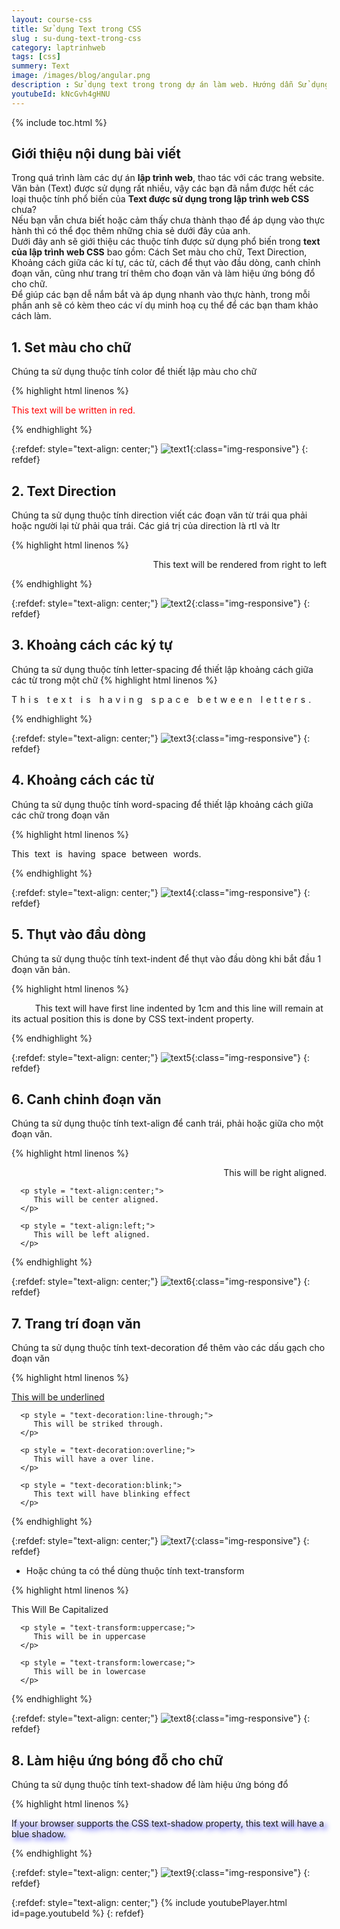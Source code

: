 ```yaml
---
layout: course-css
title: Sử dụng Text trong CSS
slug : su-dung-text-trong-css
category: laptrinhweb
tags: [css]
summery: Text 
image: /images/blog/angular.png
description : Sử dụng text trong trong dự án làm web. Hướng dẫn Sử dụng text trong CSS vào dự án web. 
youtubeId: kNcGvh4gHNU
---
```


{% include toc.html %}

## **Giới thiệu nội dung bài viết**

Trong quá trình làm các dự án <b>lập trình web</b>, thao tác với các trang website. Văn bản (Text) được sử dụng rất nhiều, vậy các bạn đã nắm được hết các loại thuộc tính phổ biến của <b>Text được sử dụng trong lập trình web CSS</b> chưa? 
<br>
Nếu bạn vẫn chưa biết hoặc cảm thấy chưa thành thạo để áp dụng vào thực hành thì có thể đọc thêm những chia sẻ dưới đây của anh.
<br>
Dưới đây anh sẽ giới thiệu các thuộc tính được sử dụng phổ biến trong <b>text của lập trình web CSS</b> bao gồm:
Cách Set màu cho chữ, Text Direction, Khoảng cách giữa các kí tự, các từ, cách để thụt vào đầu dòng, canh chỉnh đoạn văn, cũng như trang trí thêm cho đoạn văn và làm hiệu ứng bóng đổ cho chữ.
<br>
Để giúp các bạn dễ nắm bắt và áp dụng nhanh vào thực hành, trong mỗi phần anh sẽ có kèm theo các ví dụ minh hoạ cụ thể để các bạn tham khảo cách làm.


## **1. Set màu cho chữ**

Chúng ta sử dụng thuộc tính color để thiết lập màu cho chữ

{% highlight html linenos %}

<html>
   <head>
   </head>

   <body>
      <p style = "color:red;">
         This text will be written in red.
      </p>
   </body>
</html>

{% endhighlight %}

{:refdef: style="text-align: center;"}
![text1](/images/post/css/text1.png){:class="img-responsive"}
{: refdef}

## **2. Text Direction**

Chúng ta sử dụng thuộc tính direction viết các đoạn văn từ trái qua phải hoặc người lại từ phải qua trái. Các giá trị của direction là rtl và ltr

{% highlight html linenos %}


<html>
   <head>
   </head>

   <body>
      <p style = "direction:rtl;">
         This text will be rendered from right to left
      </p>
   </body>
</html>

{% endhighlight %}

{:refdef: style="text-align: center;"}
![text2](/images/post/css/text2.png){:class="img-responsive"}
{: refdef}

## **3. Khoảng cách các ký tự**

Chúng ta sử dụng thuộc tính letter-spacing để thiết lập khoảng cách giữa các từ trong một chữ
{% highlight html linenos %}

<html>
   <head>
   </head>

   <body>
      <p style = "letter-spacing:5px;">
         This text is having space between letters.
      </p>
   </body>
</html>

{% endhighlight %}

{:refdef: style="text-align: center;"}
![text3](/images/post/css/text3.png){:class="img-responsive"}
{: refdef}

## **4. Khoảng cách các từ**

Chúng ta sử dụng thuộc tính word-spacing để thiết lập khoảng cách giữa các chữ trong đoạn văn

{% highlight html linenos %}

<html>
   <head>
   </head>

   <body>
      <p style = "word-spacing:5px;">
         This text is having space between words.
      </p>
   </body>
</html> 

{% endhighlight %}

{:refdef: style="text-align: center;"}
![text4](/images/post/css/text4.png){:class="img-responsive"}
{: refdef}

## **5. Thụt vào đầu dòng**

Chúng ta sử dụng thuộc tính text-indent để thụt vào đầu dòng khi bắt đầu 1 đoạn văn bản.

{% highlight html linenos %}

<html>
   <head>
   </head>

   <body>
      <p style = "text-indent:1cm;">
         This text will have first line indented by 1cm and this line will remain at 
         its actual position this is done by CSS text-indent property.
      </p>
   </body>
</html>

{% endhighlight %}

{:refdef: style="text-align: center;"}
![text5](/images/post/css/text5.png){:class="img-responsive"}
{: refdef}

## **6. Canh chỉnh đoạn văn**

Chúng ta sử dụng thuộc tính text-align để canh trái, phải hoặc giữa cho một đoạn văn.

{% highlight html linenos %}

<html>
   <head>
   </head>

   <body>
      <p style = "text-align:right;">
         This will be right aligned.
      </p>
      
      <p style = "text-align:center;">
         This will be center aligned.
      </p>
      
      <p style = "text-align:left;">
         This will be left aligned.
      </p>
   </body>
</html> 

{% endhighlight %}

{:refdef: style="text-align: center;"}
![text6](/images/post/css/text6.png){:class="img-responsive"}
{: refdef}


## **7. Trang trí đoạn văn**

Chúng ta sử dụng thuộc tính text-decoration để thêm vào các dấu gạch cho đoạn văn

{% highlight html linenos %}

<html>
   <head>
   </head>

   <body>
      <p style = "text-decoration:underline;">
         This will be underlined
      </p>
      
      <p style = "text-decoration:line-through;">
         This will be striked through.
      </p>
      
      <p style = "text-decoration:overline;">
         This will have a over line.
      </p>
      
      <p style = "text-decoration:blink;">
         This text will have blinking effect
      </p>
   </body>
</html>

{% endhighlight %}

{:refdef: style="text-align: center;"}
![text7](/images/post/css/text7.png){:class="img-responsive"}
{: refdef}

- Hoặc chúng ta có thể dùng thuộc tính text-transform

{% highlight html linenos %}

<html>
   <head>
   </head>

   <body>
      <p style = "text-transform:capitalize;">
         This will be capitalized
      </p>
      
      <p style = "text-transform:uppercase;">
         This will be in uppercase
      </p>
      
      <p style = "text-transform:lowercase;">
         This will be in lowercase
      </p>
   </body>
</html> 

{% endhighlight %}

{:refdef: style="text-align: center;"}
![text8](/images/post/css/text8.png){:class="img-responsive"}
{: refdef}

## **8. Làm hiệu ứng bóng đỗ cho chữ**

Chúng ta sử dụng thuộc tính text-shadow để làm hiệu ứng bóng đổ

{% highlight html linenos %}

<html>
   <head>
   </head>

   <body>
      <p style = "text-shadow:4px 4px 8px blue;">
         If your browser supports the CSS text-shadow property, 
         this text will have a  blue shadow.
      </p>
   </body>
</html>

{% endhighlight %}

{:refdef: style="text-align: center;"}
![text9](/images/post/css/text9.png){:class="img-responsive"}
{: refdef}

{:refdef: style="text-align: center;"}
{% include youtubePlayer.html id=page.youtubeId %}
{: refdef}


